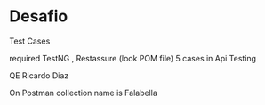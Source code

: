 # Desafio
Test Cases

required TestNG , Restassure (look POM file)
5 cases in Api Testing 

QE Ricardo Diaz

On Postman collection name is Falabella


